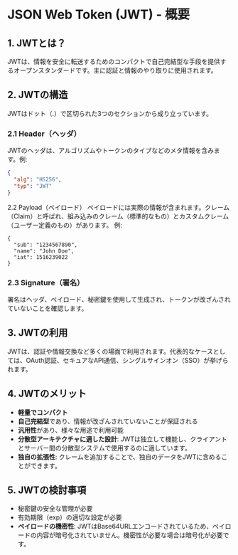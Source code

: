# JSON Web Token (JWT) - 概要

## 1. JWTとは？

JWTは、情報を安全に転送するためのコンパクトで自己完結型な手段を提供するオープンスタンダードです。主に認証と情報のやり取りに使用されます。

## 2. JWTの構造

JWTはドット（.）で区切られた3つのセクションから成り立っています。

### 2.1 Header（ヘッダ）

JWTのヘッダは、アルゴリズムやトークンのタイプなどのメタ情報を含みます。例:

```json
{
  "alg": "HS256",
  "typ": "JWT"
}
```

2.2 Payload（ペイロード）
ペイロードには実際の情報が含まれます。クレーム（Claim）と呼ばれ、組み込みのクレーム（標準的なもの）とカスタムクレーム（ユーザー定義のもの）があります。
例:
```
{
  "sub": "1234567890",
  "name": "John Doe",
  "iat": 1516239022
}
```

### 2.3 Signature（署名）
署名はヘッダ、ペイロード、秘密鍵を使用して生成され、トークンが改ざんされていないことを確認します。

## 3. JWTの利用

JWTは、認証や情報交換など多くの場面で利用されます。代表的なケースとしては、OAuth認証、セキュアなAPI通信、シングルサインオン（SSO）が挙げられます。

## 4. JWTのメリット

- **軽量でコンパクト**
- **自己完結型**であり、情報が改ざんされていないことが保証される
- **汎用性**があり、様々な用途で利用可能
- **分散型アーキテクチャに適した設計**: JWTは独立して機能し、クライアントとサーバー間の分散型システムで使用するのに適しています。
- **独自の拡張性**: クレームを追加することで、独自のデータをJWTに含めることができます。

## 5. JWTの検討事項

- 秘密鍵の安全な管理が必要
- 有効期限（exp）の適切な設定が必要
- **ペイロードの機密性**: JWTはBase64URLエンコードされているため、ペイロードの内容が暗号化されていません。機密性が必要な場合は暗号化が必要です。




